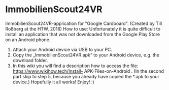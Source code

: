 # ImmobilienScout24VR
ImmobilienScout24VR-application for "Google Cardboard". (Created by Till Roßberg at the HTW, 2018)
How to use: Unfortunately it is quite difficult to install an application that was not downloaded from the Google
Play Store on an Android phone.
1. Attach your Android device via USB to your PC.
2. Copy the „ImmobilienScout24VR.apk“ to your Android device, e.g. the download folder.
3. In this wiki you will find a description how to access the file: https://www.wikihow.tech/Install-
APK-Files-on-Android . (In the second part skip to step 5, because you already have copied the
*.apk to your device.)
Hopefully it all works!
Enjoy! :)
